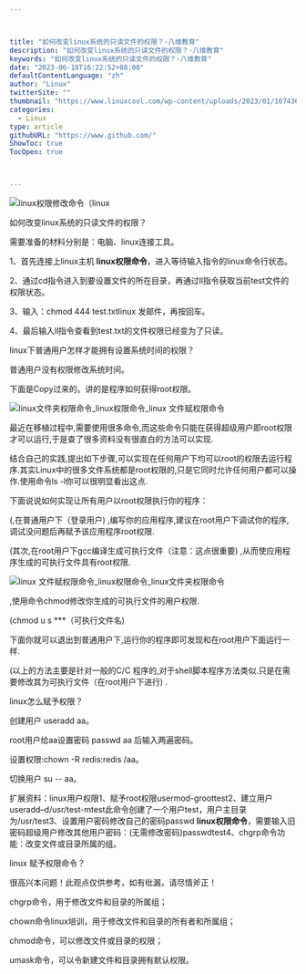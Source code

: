 ```yaml
---



title: "如何改变linux系统的只读文件的权限？-八维教育"
description: "如何改变linux系统的只读文件的权限？-八维教育"
keywords: "如何改变linux系统的只读文件的权限？-八维教育"
date: "2023-06-18T16:22:52+08:00"
defaultContentLanguage: "zh"
author: "Linux"
twitterSite: ""
thumbnail: "https://www.linuxcool.com/wp-content/uploads/2023/01/1674367221135_0.jpg"
categories:
  - Linux
type: article
githubURL: "https://www.github.com/"
ShowToc: true
TocOpen: true



---
```


![linux权限修改命令（linux](https://www.linuxcool.com/wp-content/uploads/2023/01/1674367221135_0.jpg)

如何改变linux系统的只读文件的权限？

需要准备的材料分别是：电脑、linux连接工具。

1、首先连接上linux主机 **linux权限命令**，进入等待输入指令的linux命令行状态。

2、通过cd指令进入到要设置文件的所在目录，再通过ll指令获取当前test文件的权限状态。

3、输入：chmod 444 test.txtlinux 发邮件，再按回车。

4、最后输入ll指令查看到test.txt的文件权限已经变为了只读。

linux下普通用户怎样才能拥有设置系统时间的权限？

普通用户没有权限修改系统时间。

下面是Copy过来的。讲的是程序如何获得root权限。

![linux文件夹权限命令_linux权限命令_linux 文件赋权限命令](https://www.linuxcool.com/wp-content/uploads/2023/01/1674367221135_1.png)

最近在移植过程中,需要使用很多命令,而这些命令只能在获得超级用户即root权限才可以运行,于是查了很多资料没有很直白的方法可以实现.

结合自己的实践,提出如下步骤,可以实现在任何用户下均可以root的权限去运行程序.其实Linux中的很多文件系统都是root权限的,只是它同时允许任何用户都可以操作.使用命令ls -l你可以很明显看出这点.

下面说说如何实现让所有用户以root权限执行你的程序：

(,在普通用户下（登录用户) ,编写你的应用程序,建议在root用户下调试你的程序,调试没问题后再赋予该应用程序root权限.

(其次,在root用户下gcc编译生成可执行文件（注意：这点很重要) ,从而使应用程序生成的可执行文件具有root权限.

![linux 文件赋权限命令_linux权限命令_linux文件夹权限命令](https://www.linuxcool.com/wp-content/uploads/2023/01/1674367221135_2.jpg)

,使用命令chmod修改你生成的可执行文件的用户权限.

(chmod u s ***（可执行文件名) 

下面你就可以退出到普通用户下,运行你的程序即可发现和在root用户下面运行一样.

(以上的方法主要是针对一般的C/C 程序的,对于shell脚本程序方法类似.只是在需要修改其为可执行文件（在root用户下进行) .

linux怎么赋予权限？

创建用户 useradd aa。

root用户给aa设置密码 passwd aa 后输入两遍密码。

设置权限:chown -R redis:redis /aa。

切换用户 su -- aa。

扩展资料：linux用户权限1、赋予root权限usermod-groottest2、建立用户useradd–d/usr/test-mtest此命令创建了一个用户test，用户主目录为/usr/test3、设置用户密码修改自己的密码passwd **linux权限命令**，需要输入旧密码超级用户修改其他用户密码：(无需修改密码)passwdtest4、chgrp命令功能：改变文件或目录所属的组。

linux 赋予权限命令？

很高兴本问题！此观点仅供参考，如有纰漏，请尽情斧正！

chgrp命令，用于修改文件和目录的所属组；

chown命令linux培训，用于修改文件和目录的所有者和所属组；

chmod命令，可以修改文件或目录的权限；

umask命令，可以令新建文件和目录拥有默认权限。